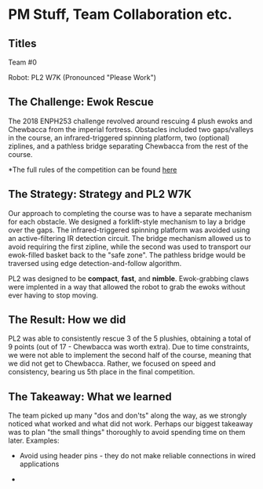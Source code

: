 PM Stuff, Team Collaboration etc. 
=== 

## Titles
Team #0

Robot: PL2 W7K (Pronounced "Please Work")

## The Challenge: Ewok Rescue
The 2018 ENPH253 challenge revolved around rescuing 4 plush ewoks and Chewbacca from the imperial fortress. Obstacles included two gaps/valleys in the course, an infrared-triggered spinning platform, two (optional) ziplines, and a pathless bridge separating Chewbacca from the rest of the course.

*The full rules of the competition can be found [here](https://docs.google.com/document/d/18rYIVlMZeD559deR7-5YjfQzZz4BeeS6pr8FI5Qlm8Q/edit*)

## The Strategy: Strategy and PL2 W7K
Our approach to completing the course was to have a separate mechanism for each obstacle. We designed a forklift-style mechanism to lay a bridge over the gaps. The infrared-triggered spinning platform was avoided using an active-filtering IR detection circuit. The bridge mechanism allowed us to avoid requiring the first zipline, while the second was used to transport our ewok-filled basket back to the "safe zone". The pathless bridge would be traversed using edge detection-and-follow algorithm.

PL2 was designed to be **compact**, **fast**, and **nimble**. Ewok-grabbing claws were implented in a way that allowed the robot to grab the ewoks without ever having to stop moving.

## The Result: How we did
PL2 was able to consistently rescue 3 of the 5 plushies, obtaining a total of 9 points (out of 17 - Chewbacca was worth extra). Due to time constraints, we were not able to implement the second half of the course, meaning that we did not get to Chewbacca. Rather, we focused on speed and consistency, bearing us 5th place in the final competition.

## The Takeaway: What we learned
The team picked up many "dos and don'ts" along the way, as we strongly noticed what worked and what did not work. Perhaps our biggest takeaway was to plan "the small things" thoroughly to avoid spending time on them later. Examples:

- Avoid using header pins - they do not make reliable connections in wired applications

-
